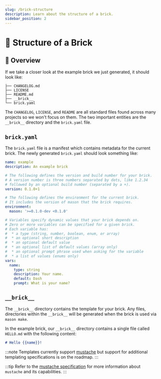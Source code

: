 ```yaml
---
slug: /brick-structure
description: Learn about the structure of a brick.
sidebar_position: 2
---
```


# 🧱 Structure of a Brick

## 🚀 Overview

If we take a closer look at the example brick we just generated, it should look like:

```
├── CHANGELOG.md
├── LICENSE
├── README.md
├── __brick__
└── brick.yaml
```

The `CHANGELOG`, `LICENSE`, and `README` are all standard files found across many projects so we won't focus on them. The two important entities are the `__brick__` directory and the `brick.yaml` file.

## `brick.yaml`

The `brick.yaml` file is a manifest which contains metadata for the current brick. The newly generated `brick.yaml` should look something like:

```yaml
name: example
description: An example brick

# The following defines the version and build number for your brick.
# A version number is three numbers separated by dots, like 1.2.34
# followed by an optional build number (separated by a +).
version: 0.1.0+1

# The following defines the environment for the current brick.
# It includes the version of mason that the brick requires.
environment:
  mason: '>=0.1.0-dev <0.1.0'

# Variables specify dynamic values that your brick depends on.
# Zero or more variables can be specified for a given brick.
# Each variable has:
#  * a type (string, number, boolean, enum, or array)
#  * an optional short description
#  * an optional default value
#  * an optional list of default values (array only)
#  * an optional prompt phrase used when asking for the variable
#  * a list of values (enums only)
vars:
  name:
    type: string
    description: Your name.
    default: Dash
    prompt: What is your name?
```

## `__brick__`

The `__brick__` directory contains the template for your brick. Any files, directories within the `__brick__` will be generated when the brick is used via `mason make`.

In the example brick, our `__brick__` directory contains a single file called `HELLO.md` with the following content:

```md
# Hello {{name}}!
```

:::note
Templates currently support [mustache](https://mustache.github.io/) but support for additional templating specifications is on the roadmap.
:::

:::tip
Refer to the [mustache specification](https://mustache.github.io/mustache.5.html) for more information about `mustache` and its capabilities.
:::
